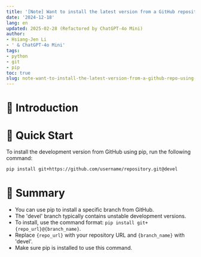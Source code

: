 ```yaml
---
title: '[Note] Want to install the latest version from a GitHub repository using pip'
date: '2024-12-18'
lang: en
updated: 2025-02-28 (Refactored by ChatGPT-4o Mini)
author:
- Hsiang-Jen Li
- ' & ChatGPT-4o Mini'
tags:
- python
- git
- pip
toc: true
slug: note-want-to-install-the-latest-version-from-a-github-repo-using-pip
---
```


# 📌 Introduction

<!-- more -->

# 🚀 Quick Start
To install the development version from GitHub using pip, run the following command:

```bash
pip install git+https://github.com/username/repository.git@devel
```

# 🔁 Summary
- You can use pip to install a specific branch from GitHub.
- The 'devel' branch typically contains unstable development versions.
- To install, use the command format: `pip install git+{repo_url}@{branch_name}`.
- Replace `{repo_url}` with your repository URL and `{branch_name}` with 'devel'.
- Make sure pip is installed to use this command.
